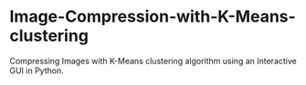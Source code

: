 # Image-Compression-with-K-Means-clustering
Compressing Images with K-Means clustering algorithm using an Interactive GUI in Python.
